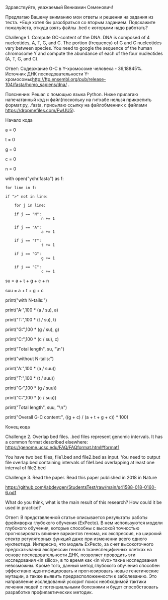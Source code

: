 Здравствуйте, уважаемый Вениамин Семенович!

Предлагаю Вашему вниманию мои ответы и решения на задания из теста.
*Еще хотел бы разобраться со вторым заданием. Подскажите пожалуйста, откуда взять файлы .bed с которыми надо работать?

Challenge 1. Compute GC-content of the DNA.
DNA is composed of 4 nucleotides, A, T, G, and C. The portion (frequency) of G and C nucleotides vary between species. You need to google the sequence of the human chromosome Y and compute the abundance of each of the four nucleotides (A, T, G, and C).

Ответ: Содержание G-C в Y-хромосоме человека - 39,18845%. Источник ДНК последовательности Y-хромосомы:http://ftp.ensembl.org/pub/release-104/fasta/homo_sapiens/dna/ .

Пояснение: Решал с помощью языка Python. Ниже прилагаю напечатанный код и файл(поскольку на гитхабе нельзя прикрепить формат.py, .fasta, присылаю ссылку на файлобменник с файлами https://dropmefiles.com/FwUU5).

Начало кода

a = 0

t = 0

g = 0

c = 0

n = 0

with open("ychr.fasta") as f:
    
    for line in f:
        
	if ">" not in line:
            
	    for j in line:
                
		if j == "N":
                    n += 1
                
		if j == "A":
                    a += 1
                
		if j == "T":
                    t += 1
                
		if j == "G":
                    g += 1
                
		if j == "C":
                    c += 1

su = a + t + g + c + n

suu = a + t + g + c

print("with N-tails:")

print("A:",100 * (a / su), a)

print("T:",100 * (t / su), t)

print("G:",100 * (g / su), g)

print("C:",100 * (c / su), c)

print("Total length", su, "\n")


print("without N-tails:")

print("A:",100 * (a / suu))

print("T:",100 * (t / suu))

print("G:",100 * (g / suu))

print("C:",100 * (c / suu))

print("Total length", suu, "\n")


print("Overall G-C content:", ((g + c) / (a + t + g + c)) * 100)

Конец кода


Challenge 2. Overlap bed files.
.bed files represent genomic intervals. It has a common format described elsewhere: 
https://genome.ucsc.edu/FAQ/FAQformat.html#format1

You have two bed files, file1.bed and file2.bed as input. You need to output file overlap.bed containing intervals of file1.bed overlapping at least one interval of file2.bed


Challenge 3. Read the paper.
Read this paper published in 2018 in Nature 

https://github.com/labdevgen/StudentsTest/raw/main/s41588-018-0160-6.pdf

What do you think, what is the main result of this research? How could it be used in practice? 

Ответ: В представленной статье описывается результаты работы фреймворка глубокого обучения (ExPecto). В нем используются модели глубокого обучения, которые способны с высокой точностью прогнозировать влияние вариантов генома, их экспрессия, на широкий спектр регуляторных функций даже при изменении всего одного нуклеотида.
	Интересно, что модель ExPecto, за счет высокоточного предсказывания экспрессии генов в тканеспецифичных клетках на основе последовательности ДНК, позволяет проводить эти исследования «in silico», в то время как «in vivo» такие исследования невозможны. Кроме того, данный метод глубокого обучения способен эффективно идентифицировать и прогнозировать новые генетические мутации, а также выявить предрасположенности к заболеванию. Это направление исследований ускорит поиск необходимой тактики лечения людей с потенциальными болезнями и будет способствовать разработке профилактических методик.
